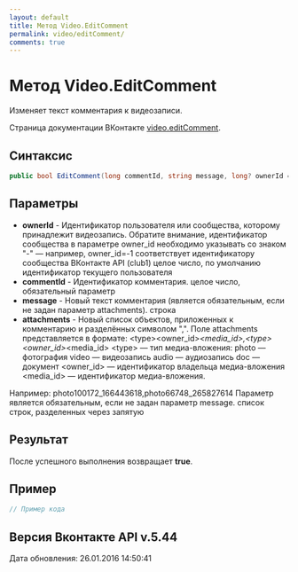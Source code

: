 ```yaml
---
layout: default
title: Метод Video.EditComment
permalink: video/editComment/
comments: true
---
```

# Метод Video.EditComment
Изменяет текст комментария к видеозаписи.

Страница документации ВКонтакте [video.editComment](https://vk.com/dev/video.editComment).

## Синтаксис
``` csharp
public bool EditComment(long commentId, string message, long? ownerId = null, IEnumerable<MediaAttachment> attachments = null)
```

## Параметры
+ **ownerId** - Идентификатор пользователя или сообщества, которому принадлежит видеозапись. Обратите внимание, идентификатор сообщества в параметре owner_id необходимо указывать со знаком "-" — например, owner_id=-1 соответствует идентификатору сообщества ВКонтакте API (club1)  целое число, по умолчанию идентификатор текущего пользователя
+ **commentId** - Идентификатор комментария. целое число, обязательный параметр
+ **message** - Новый текст комментария (является обязательным, если не задан параметр attachments). строка
+ **attachments** - Новый список объектов, приложенных к комментарию и разделённых символом ",". Поле attachments представляется в формате:
&lt;type&gt;&lt;owner_id&gt;_&lt;media_id&gt;,&lt;type&gt;&lt;owner_id&gt;_&lt;media_id&gt;
&lt;type&gt; — тип медиа-вложения:
photo — фотография 
video — видеозапись 
audio — аудиозапись 
doc — документ
&lt;owner_id&gt; — идентификатор владельца медиа-вложения 
&lt;media_id&gt; — идентификатор медиа-вложения. 

Например:
photo100172_166443618,photo66748_265827614
Параметр является обязательным, если не задан параметр message. список строк, разделенных через запятую

## Результат
После успешного выполнения возвращает **true**.

## Пример
``` csharp
// Пример кода
```

## Версия Вконтакте API v.5.44
Дата обновления: 26.01.2016 14:50:41
